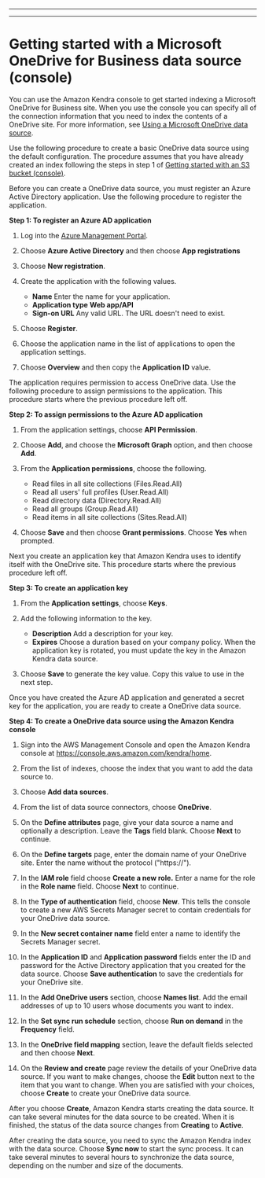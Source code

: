 --------

--------

# Getting started with a Microsoft OneDrive for Business data source \(console\)<a name="getting-started-onedrive"></a>

You can use the Amazon Kendra console to get started indexing a Microsoft OneDrive for Business site\. When you use the console you can specify all of the connection information that you need to index the contents of a OneDrive site\. For more information, see [Using a Microsoft OneDrive data source](data-source-onedrive.md)\.

Use the following procedure to create a basic OneDrive data source using the default configuration\. The procedure assumes that you have already created an index following the steps in step 1 of [Getting started with an S3 bucket \(console\)](gs-console.md)\.

Before you can create a OneDrive data source, you must register an Azure Active Directory application\. Use the following procedure to register the application\.

**Step 1: To register an Azure AD application**

1. Log into the [Azure Management Portal](https://portal.azure.com/)\.

1. Choose **Azure Active Directory** and then choose **App registrations**

1. Choose **New registration**\.

1. Create the application with the following values\.
   + **Name** Enter the name for your application\.
   + **Application type** **Web app/API**
   + **Sign\-on URL** Any valid URL\. The URL doesn't need to exist\.

1. Choose **Register**\.

1. Choose the application name in the list of applications to open the application settings\.

1. Choose **Overview** and then copy the **Application ID** value\.

The application requires permission to access OneDrive data\. Use the following procedure to assign permissions to the application\. This procedure starts where the previous procedure left off\.

**Step 2: To assign permissions to the Azure AD application**

1. From the application settings, choose **API Permission**\.

1. Choose **Add**, and choose the **Microsoft Graph** option, and then choose **Add**\.

1. From the **Application permissions**, choose the following\.
   + Read files in all site collections \(Files\.Read\.All\)
   + Read all users' full profiles \(User\.Read\.All\)
   + Read directory data \(Directory\.Read\.All\)
   + Read all groups \(Group\.Read\.All\)
   + Read items in all site collections \(Sites\.Read\.All\)

1. Choose **Save** and then choose **Grant permissions**\. Choose **Yes** when prompted\.

Next you create an application key that Amazon Kendra uses to identify itself with the OneDrive site\. This procedure starts where the previous procedure left off\.

**Step 3: To create an application key**

1. From the **Application settings**, choose **Keys**\.

1. Add the following information to the key\.
   + **Description** Add a description for your key\.
   + **Expires** Choose a duration based on your company policy\. When the application key is rotated, you must update the key in the Amazon Kendra data source\.

1. Choose **Save** to generate the key value\. Copy this value to use in the next step\.

Once you have created the Azure AD application and generated a secret key for the application, you are ready to create a OneDrive data source\.

**Step 4: To create a OneDrive data source using the Amazon Kendra console**

1. Sign into the AWS Management Console and open the Amazon Kendra console at [https://console\.aws\.amazon\.com/kendra/home](https://console.aws.amazon.com/kendra/home)\.

1. From the list of indexes, choose the index that you want to add the data source to\.

1. Choose **Add data sources**\.

1. From the list of data source connectors, choose **OneDrive**\.

1. On the **Define attributes** page, give your data source a name and optionally a description\. Leave the **Tags** field blank\. Choose **Next** to continue\.

1. On the **Define targets** page, enter the domain name of your OneDrive site\. Enter the name without the protocol \("https://"\)\.

1. In the **IAM role** field choose **Create a new role\.** Enter a name for the role in the **Role name** field\. Choose **Next** to continue\.

1. In the **Type of authentication** field, choose **New**\. This tells the console to create a new AWS Secrets Manager secret to contain credentials for your OneDrive data source\.

1. In the **New secret container name** field enter a name to identify the Secrets Manager secret\.

1. In the **Application ID** and **Application password** fields enter the ID and password for the Active Directory application that you created for the data source\. Choose **Save authentication** to save the credentials for your OneDrive site\.

1. In the **Add OneDrive users** section, choose **Names list**\. Add the email addresses of up to 10 users whose documents you want to index\.

1. In the **Set sync run schedule** section, choose **Run on demand** in the **Frequency** field\.

1. In the **OneDrive field mapping** section, leave the default fields selected and then choose **Next**\.

1. On the **Review and create** page review the details of your OneDrive data source\. If you want to make changes, choose the **Edit** button next to the item that you want to change\. When you are satisfied with your choices, choose **Create** to create your OneDrive data source\.

After you choose **Create**, Amazon Kendra starts creating the data source\. It can take several minutes for the data source to be created\. When it is finished, the status of the data source changes from **Creating** to **Active**\.

After creating the data source, you need to sync the Amazon Kendra index with the data source\. Choose **Sync now** to start the sync process\. It can take several minutes to several hours to synchronize the data source, depending on the number and size of the documents\.